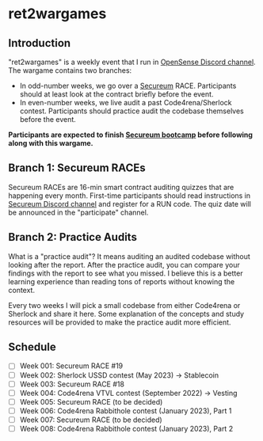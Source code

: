 # ret2wargames

## Introduction

"ret2wargames" is a weekly event that I run in [OpenSense Discord channel](https://discord.gg/opensense). The wargame contains two branches:

- In odd-number weeks, we go over a [Secureum](https://discord.gg/q49xdRHbBa) RACE. Participants should at least look at the contract briefly before the event.
- In even-number weeks, we live audit a past Code4rena/Sherlock contest. Participants should practice audit the codebase themselves before the event.

**Participants are expected to finish [Secureum bootcamp](https://github.com/x676f64/secureum-mind_map) before following along with this wargame.**

## Branch 1: Secureum RACEs

Secureum RACEs are 16-min smart contract auditing quizzes that are happening every month. First-time participants should read instructions in [Secureum Discord channel](https://discord.gg/q49xdRHbBa) and register for a RUN code. The quiz date will be announced in the "participate" channel.

## Branch 2: Practice Audits

What is a "practice audit"? It means auditing an audited codebase without looking after the report. After the practice audit, you can compare your findings with the report to see what you missed. I believe this is a better learning experience than reading tons of reports without knowing the context.

Every two weeks I will pick a small codebase from either Code4rena or Sherlock and share it here. Some explanation of the concepts and study resources will be provided to make the practice audit more efficient.

## Schedule

- [ ] Week 001: Secureum RACE #19
- [ ] Week 002: Sherlock USSD contest (May 2023) -> Stablecoin
- [ ] Week 003: Secureum RACE #18
- [ ] Week 004: Code4rena VTVL contest (September 2022) -> Vesting
- [ ] Week 005: Secureum RACE (to be decided)
- [ ] Week 006: Code4rena Rabbithole contest (January 2023), Part 1
- [ ] Week 007: Secureum RACE (to be decided)
- [ ] Week 008: Code4rena Rabbithole contest (January 2023), Part 2
